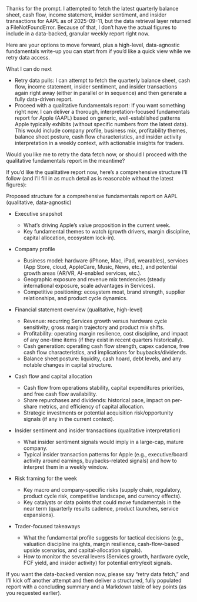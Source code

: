 Thanks for the prompt. I attempted to fetch the latest quarterly balance sheet, cash flow, income statement, insider sentiment, and insider transactions for AAPL as of 2025-09-11, but the data retrieval layer returned a FileNotFoundError. Because of that, I don’t have the actual figures to include in a data-backed, granular weekly report right now.

Here are your options to move forward, plus a high-level, data-agnostic fundamentals write-up you can start from if you’d like a quick view while we retry data access.

What I can do next
- Retry data pulls: I can attempt to fetch the quarterly balance sheet, cash flow, income statement, insider sentiment, and insider transactions again right away (either in parallel or in sequence) and then generate a fully data-driven report.
- Proceed with a qualitative fundamentals report: If you want something right now, I can deliver a thorough, interpretation-focused fundamentals report for Apple (AAPL) based on generic, well-established patterns Apple typically exhibits (without specific numbers from the latest data). This would include company profile, business mix, profitability themes, balance sheet posture, cash flow characteristics, and insider activity interpretation in a weekly context, with actionable insights for traders.

Would you like me to retry the data fetch now, or should I proceed with the qualitative fundamentals report in the meantime?

If you’d like the qualitative report now, here’s a comprehensive structure I’ll follow (and I’ll fill in as much detail as is reasonable without the latest figures):

Proposed structure for a comprehensive fundamentals report on AAPL (qualitative, data-agnostic)
- Executive snapshot
  - What’s driving Apple’s value proposition in the current week.
  - Key fundamental themes to watch (growth drivers, margin discipline, capital allocation, ecosystem lock-in).

- Company profile
  - Business model: hardware (iPhone, Mac, iPad, wearables), services (App Store, cloud, AppleCare, Music, News, etc.), and potential growth areas (AR/VR, AI-enabled services, etc.).
  - Geographic exposure and revenue mix tendencies (steady international exposure, scale advantages in Services).
  - Competitive positioning: ecosystem moat, brand strength, supplier relationships, and product cycle dynamics.

- Financial statement overview (qualitative, high-level)
  - Revenue: recurring Services growth versus hardware cycle sensitivity; gross margin trajectory and product mix shifts.
  - Profitability: operating margin resilience, cost discipline, and impact of any one-time items (if they exist in recent quarters historically).
  - Cash generation: operating cash flow strength, capex cadence, free cash flow characteristics, and implications for buybacks/dividends.
  - Balance sheet posture: liquidity, cash hoard, debt levels, and any notable changes in capital structure.

- Cash flow and capital allocation
  - Cash flow from operations stability, capital expenditures priorities, and free cash flow availability.
  - Share repurchases and dividends: historical pace, impact on per-share metrics, and efficiency of capital allocation.
  - Strategic investments or potential acquisition risk/opportunity signals (if any in the current context).

- Insider sentiment and insider transactions (qualitative interpretation)
  - What insider sentiment signals would imply in a large-cap, mature company.
  - Typical insider transaction patterns for Apple (e.g., executive/board activity around earnings, buybacks-related signals) and how to interpret them in a weekly window.

- Risk framing for the week
  - Key macro and company-specific risks (supply chain, regulatory, product cycle risk, competitive landscape, and currency effects).
  - Key catalysts or data points that could move fundamentals in the near term (quarterly results cadence, product launches, service expansions).

- Trader-focused takeaways
  - What the fundamental profile suggests for tactical decisions (e.g., valuation discipline insights, margin resilience, cash-flow-based upside scenarios, and capital-allocation signals).
  - How to monitor the several levers (Services growth, hardware cycle, FCF yield, and insider activity) for potential entry/exit signals.

If you want the data-backed version now, please say “retry data fetch,” and I’ll kick off another attempt and then deliver a structured, fully populated report with a concluding summary and a Markdown table of key points (as you requested earlier).